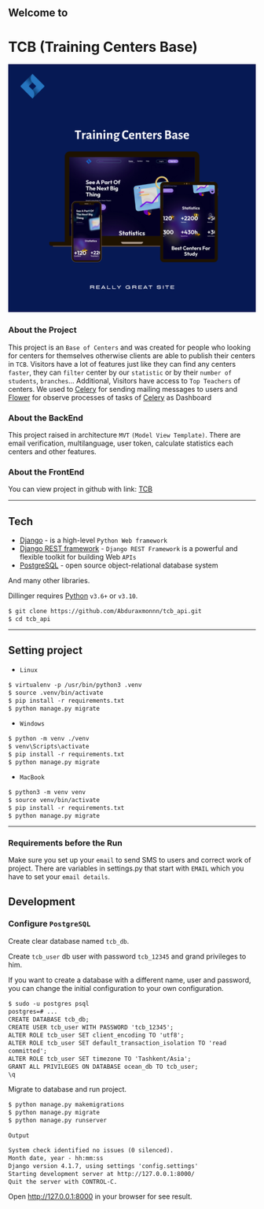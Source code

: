 ## Welcome to
# TCB (Training Centers Base)

![alt text](images/main_image/TCB-Mock-Image.png)

### About the Project

This project is an `Base of Centers` and was created for people who looking for centers for themselves otherwise clients 
are able to publish their centers in `TCB`. Visitors have a lot of features just like they can find any centers `faster`, 
they can `filter` center by our `statistic` or by their `number of students`, `branches`... Additional, Visitors have 
access to `Top Teachers` of centers. We used to [Celery](https://docs.celeryq.dev/en/stable/) for sending mailing messages
to users and [Flower](https://flower.readthedocs.io/en/latest/) for observe processes of tasks of 
[Celery](https://docs.celeryq.dev/en/stable/) as Dashboard

### About the BackEnd

This project raised in architecture `MVT` `(Model View Template)`. There are email verification, multilanguage, user token, 
calculate statistics each centers and other features.

### About the FrontEnd
You can view project in github with link: [TCB](https://github.com/MZayniddin/TCB)


***

## Tech

* [Django](https://www.djangoproject.com/) - is a high-level `Python Web framework`
* [Django REST framework](https://www.django-rest-framework.org/) - `Django REST Framework` is a powerful and flexible toolkit for building Web `APIs`
* [PostgreSQL](https://www.postgresql.org/) - open source object-relational database system

And many other libraries.

Dillinger requires [Python](https://www.python.org) `v3.6+` or `v3.10`.

```shell
$ git clone https://github.com/Abduraxmonnn/tcb_api.git
$ cd tcb_api
```

***

## Setting project

* `Linux`
```shell
$ virtualenv -p /usr/bin/python3 .venv
$ source .venv/bin/activate
$ pip install -r requirements.txt
$ python manage.py migrate
```

* `Windows`
```shell
$ python -m venv ./venv
$ venv\Scripts\activate
$ pip install -r requirements.txt
$ python manage.py migrate
```

* `MacBook`
```shell
$ python3 -m venv venv
$ source venv/bin/activate
$ pip install -r requirements.txt
$ python manage.py migrate
```

***

### Requirements before the Run

Make sure you set up your `email` to send SMS to users and correct work of project.
There are variables in settings.py that start with `EMAIL` which you have to set your `email details`.

## Development
### Configure `PostgreSQL`
Create clear database named `tcb_db`.

Create `tcb_user` db user with password `tcb_12345` and grand privileges to him.

If you want to create a database with a different name, user and password, you can change the initial configuration to your own configuration.
```shell
$ sudo -u postgres psql
postgres=# ...
CREATE DATABASE tcb_db;
CREATE USER tcb_user WITH PASSWORD 'tcb_12345';
ALTER ROLE tcb_user SET client_encoding TO 'utf8';
ALTER ROLE tcb_user SET default_transaction_isolation TO 'read committed';
ALTER ROLE tcb_user SET timezone TO 'Tashkent/Asia';
GRANT ALL PRIVILEGES ON DATABASE ocean_db TO tcb_user;
\q
```
Migrate to database and run project.
```shell
$ python manage.py makemigrations
$ python manage.py migrate
$ python manage.py runserver
```
`Output`
```shell
System check identified no issues (0 silenced).
Month date, year - hh:mm:ss
Django version 4.1.7, using settings 'config.settings'
Starting development server at http://127.0.0.1:8000/
Quit the server with CONTROL-C.
```
Open http://127.0.0.1:8000 in your browser for see result.
